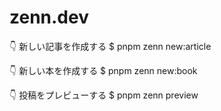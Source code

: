 # zenn.dev


👇  新しい記事を作成する
$ pnpm zenn new:article

👇  新しい本を作成する
$ pnpm zenn new:book

👇  投稿をプレビューする
$ pnpm zenn preview
